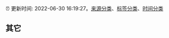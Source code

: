 :alarm_clock: 更新时间: 2022-06-30 16:19:27。[来源分类](../README.md)、[标签分类](../TAGS.md)、[时间分类](../TIMELINE.md)

## 其它



